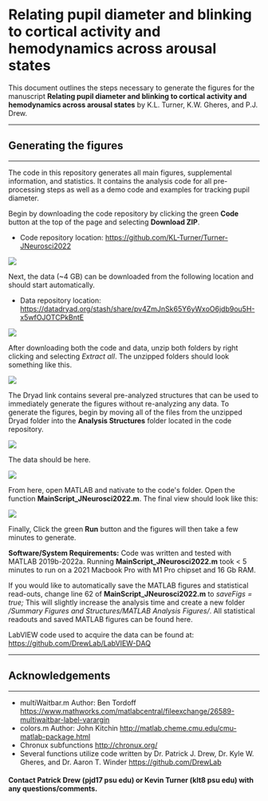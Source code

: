 # Relating pupil diameter and blinking to cortical activity and hemodynamics across arousal states

This document outlines the steps necessary to generate the figures for the manuscript **Relating pupil diameter and blinking to cortical activity and hemodynamics across arousal states** by K.L. Turner, K.W. Gheres, and P.J. Drew.

---
## Generating the figures
---
The code in this repository generates all main figures, supplemental information, and statistics. It contains the analysis code for all pre-processing steps as well as a demo code and examples for tracking pupil diameter.

Begin by downloading the code repository by clicking the green **Code** button at the top of the page and selecting **Download ZIP**. 
* Code repository location: https://github.com/KL-Turner/Turner-JNeurosci2022

![](https://user-images.githubusercontent.com/30758521/193090842-d33e2f7f-a12e-4cbd-9bcc-122fa59591a6.PNG)

Next, the data (~4 GB) can be downloaded from the following location and should start automatically.
* Data repository location: https://datadryad.org/stash/share/pv4ZmJnSk65Y6yWxoO6jdb9ou5H-x5wfOJOTCPkBntE

![](https://user-images.githubusercontent.com/30758521/193082431-7022d924-9eee-4b44-b77a-dd0204cef094.PNG)

After downloading both the code and data, unzip both folders by right clicking and selecting *Extract all*. The unzipped folders should look something like this.

![](https://user-images.githubusercontent.com/30758521/193092710-0ef277ad-885d-4585-8ae1-d2da4e0a6a1d.PNG)

The Dryad link contains several pre-analyzed structures that can be used to immediately generate the figures without re-analyzing any data. To generate the figures, begin by moving all of the files from the unzipped Dryad folder into the **Analysis Structures** folder located in the code repository.

![](https://user-images.githubusercontent.com/30758521/193088676-cca1e370-ccde-47f1-81ca-1a12a210a174.PNG)

The data should be here. 

![](https://user-images.githubusercontent.com/30758521/193093229-5e5c4e2a-0343-4e14-947b-afc60b746dcf.PNG)

From here, open MATLAB and nativate to the code's folder. Open the function **MainScript_JNeurosci2022.m**. The final view should look like this:

![](https://user-images.githubusercontent.com/30758521/193093597-927d9f57-7183-462e-acac-8115f39aaf51.PNG)

Finally, Click the green **Run** button and the figures will then take a few minutes to generate.

**Software/System Requirements:** Code was written and tested with MATLAB 2019b-2022a. Running **MainScript_JNeurosci2022.m** took < 5 minutes to run on a 2021 Macbook Pro with M1 Pro chipset and 16 Gb RAM.

If you would like to automatically save the MATLAB figures and statistical read-outs, change line 62 of **MainScript_JNeurosci2022.m** to *saveFigs = true;* This will slightly increase the analysis time and create a new folder */Summary Figures and Structures/MATLAB Analysis Figures/*. All statistical readouts and saved MATLAB figures can be found here.

LabVIEW code used to acquire the data can be found at: https://github.com/DrewLab/LabVIEW-DAQ

---
## Acknowledgements
---
* multiWaitbar.m Author: Ben Tordoff https://www.mathworks.com/matlabcentral/fileexchange/26589-multiwaitbar-label-varargin
* colors.m Author: John Kitchin http://matlab.cheme.cmu.edu/cmu-matlab-package.html
* Chronux subfunctions http://chronux.org/
* Several functions utilize code written by Dr. Patrick J. Drew, Dr. Kyle W. Gheres, and Dr. Aaron T. Winder https://github.com/DrewLab

#### Contact Patrick Drew (pjd17 psu edu) or Kevin Turner (klt8 psu edu) with any questions/comments.

